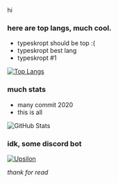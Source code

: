 hi

### here are top langs, much cool.
- typeskropt should be top :(
- typeskropt best lang
- typeskropt #1

[![Top Langs](https://github-readme-stats.vercel.app/api/top-langs/?username=zeemahh&layout=compact&theme=gruvbox&false)](https://github.com/zeemahh/)

### much stats
- many commit 2020
- this is all

![GitHub Stats](https://github-readme-stats.vercel.app/api?username=zeemahh&count_private=true&count_private=true&theme=gruvbox)

### idk, some discord bot

[![Upsilon](https://github-readme-stats.vercel.app/api/pin/?username=Zeemahh&repo=Upsilon)](https://github.com/anuraghazra/github-readme-stats)


<i>thank for read</i>
